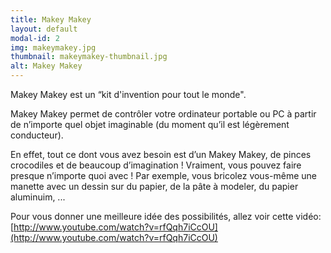 ```yaml
---
title: Makey Makey
layout: default
modal-id: 2
img: makeymakey.jpg
thumbnail: makeymakey-thumbnail.jpg
alt: Makey Makey
---
```


Makey Makey est un “kit d'invention pour tout le monde".

Makey Makey permet de contrôler votre ordinateur portable ou PC à partir de n’importe quel objet imaginable (du moment qu’il est légèrement conducteur).

En effet, tout ce dont vous avez besoin est d’un Makey Makey, de pinces crocodiles et de beaucoup d’imagination ! Vraiment, vous pouvez faire presque n’importe quoi avec ! Par exemple, vous bricolez vous-même une manette avec un dessin sur du papier, de la pâte à modeler, du papier aluminuim, ...

Pour vous donner une meilleure idée des possibilités, allez voir cette vidéo:<br/>[http://www.youtube.com/watch?v=rfQqh7iCcOU](http://www.youtube.com/watch?v=rfQqh7iCcOU)